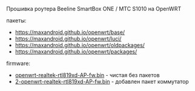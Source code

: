 Прошивка роутера Beeline SmartBox ONE / МТС S1010 на OpenWRT

пакеты:
* https://maxandroid.github.io/openwrt/base/
* https://maxandroid.github.io/openwrt/luci/
* https://maxandroid.github.io/openwrt/oldpackages/
* https://maxandroid.github.io/openwrt/packages/

firmware:
* [openwrt-realtek-rtl819xd-AP-fw.bin](https://maxandroid.github.io/openwrt/openwrt-realtek-rtl819xd-AP-fw.bin) - чистая без пакетов
* [2-openwrt-realtek-rtl819xd-AP-fw.bin](https://maxandroid.github.io/openwrt/2-openwrt-realtek-rtl819xd-AP-fw.bin) - добавлен пакет коммутатор
